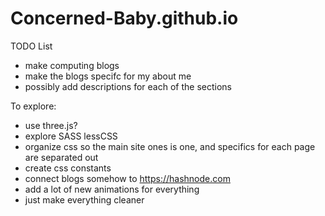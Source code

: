 # Concerned-Baby.github.io

TODO List
 - make computing blogs
 - make the blogs specifc for my about me 
 - possibly add descriptions for each of the sections


To explore:
 - use three.js?
 - explore SASS lessCSS
 - organize css so the main site ones is one, and specifics for each page are separated out
 - create css constants
 - connect blogs somehow to https://hashnode.com
 - add a lot of new animations for everything
 - just make everything cleaner